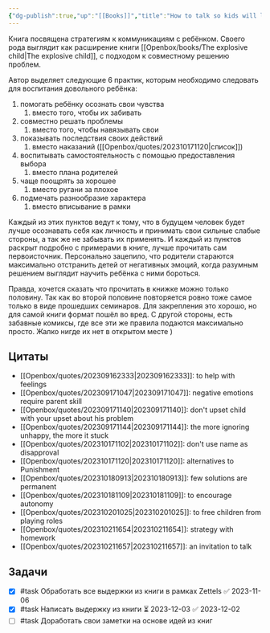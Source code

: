 ```yaml
---
{"dg-publish":true,"up":"[[Books]]","title":"How to talk so kids will listen & listen so kids will talk","category":"book","status":"Completed","tags":["books"],"rating":4,"date":"2023-05-26","modified_at":"2023-12-02T12:51:11+03:00","dg-path":"/books/How to talk so kids will listen & listen so kids will talk.md","permalink":"/books/how-to-talk-so-kids-will-listen-and-listen-so-kids-will-talk/","dgPassFrontmatter":true}
---
```





Книга посвящена стратегиям к коммуникациям с ребёнком. Своего рода выглядит как расширение книги [[Openbox/books/The explosive child\|The explosive child]], с подходом к совместному решению проблем.

Автор выделяет следующие 6 практик, которым необходимо следовать для воспитания довольного ребёнка:
1. помогать ребёнку осознать свои чувства
    1. вместо того, чтобы их забивать
2. совместно решать проблемы
    1. вместо того, чтобы навязывать свои
3. показывать последствия своих действий
    1. вместо наказаний ([[Openbox/quotes/202310171120\|список]])
4. воспитывать самостоятельность с помощью предоставления выбора
    1. вместо плана родителей
5. чаще поощрять за хорошее
    1. вместо ругани за плохое
6. подмечать разнообразие характера
    1. вместо вписывание в рамки

Каждый из этих пунктов ведут к тому, что в будущем человек будет лучше осознавать себя как личность и принимать свои сильные слабые стороны, а так же не забывать их применять. И каждый из пунктов раскрыт подробно с примерами в книге, лучше прочитать сам первоисточник. Персонально зацепило, что родители стараются максимально отстранить детей от негативных эмоций, когда разумным решением выглядит научить ребёнка с ними бороться.

Правда, хочется сказать что прочитать в книжке можно только половину. Так как во второй половине повторяется ровно тоже самое только в виде прошедших семинаров. Для закрепления это хорошо, но для самой книги формат пошёл во вред. С другой стороны, есть забавные комиксы, где все эти же правила подаются максимально просто. Жалко нигде их нет в открытом месте )

## Цитаты

- [[Openbox/quotes/202309162333\|202309162333]]: to help with feelings
- [[Openbox/quotes/202309171047\|202309171047]]: negative emotions require parent skill
- [[Openbox/quotes/202309171140\|202309171140]]: don't upset child with your upset about his problem
- [[Openbox/quotes/202309171144\|202309171144]]: the more ignoring unhappy, the more it stuck
- [[Openbox/quotes/202310171102\|202310171102]]: don't use name as disapproval
- [[Openbox/quotes/202310171120\|202310171120]]: alternatives to Punishment
- [[Openbox/quotes/202310180913\|202310180913]]: few solutions are permanent
- [[Openbox/quotes/202310181109\|202310181109]]: to encourage autonomy
- [[Openbox/quotes/202310201025\|202310201025]]: to free children from playing roles
- [[Openbox/quotes/202310211654\|202310211654]]: strategy with homework
- [[Openbox/quotes/202310211657\|202310211657]]: an invitation to talk


## Задачи

- [x] #task Обработать все выдержки из книги в рамках Zettels ✅ 2023-11-06
- [x] #task Написать выдержку из книги ⏳ 2023-12-03 ✅ 2023-12-02
- [ ] #task Доработать свои заметки на основе идей из книг

